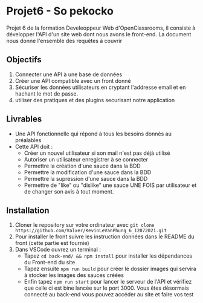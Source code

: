 # Projet6 - So pekocko 
Projet 6 de la formation Develeoppeur Web d'OpenClassrooms, il consiste à développer l'API d'un site web dont nous avons le front-end.
La document nous donne l'ensemble des requêtes à couvrir
## Objectifs
1. Connecter une API à une base de données
2. Créer une API compatible avec un front donné
3. Sécuriser les données utilisateurs en cryptant l'addresse email et en hachant le mot de passe.
4. utiliser des pratiques et des plugins securisant notre application
## Livrables
+ Une API fonctionnelle qui répond à tous les besoins donnés au préalables
+ Cette API doit :
    * Créer un nouvel utilisateur si son mail n'est pas déjà utilisé
    * Autoriser un utilisateur enregistrer à se connecter
    * Permettre la création d'une sauce dans la BDD
    * Permettre la modification d'une sauce dans la BDD
    * Permettre la supression d'une sauce dans la BDD
    * Permettre de "like" ou "dislike" une sauce UNE FOIS par utilisateur et de changer son avis à tout moment.
## Installation
1. Cloner le repository sur votre ordinateur avec ``git clone https://github.com/Valxer/KevinLeVanPhung_6_12072021.git``
2. Pour installer le front suivre les instruction données dans le README du front (cette partie est fournie)
3. Dans VSCode ouvrez un terminal :  
	* Tapez ``cd back-end/ && npm install`` pour installer les dépendances du Front-end du site
    * Tapez ensuite ``npm run build`` pour créer le dossier images qui servira à stocker les images des sauces créées
    * Enfin tapez ``npm run start`` pour lancer le serveur de l'API et vérifiez que celle ci est bine lancée sur le port 3000.
Vous êtes désormais connecté au back-end vous pouvez accéder au site et faire vos test

